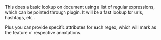 This does a basic lookup on document using a list of regular expressions, which can be pointed through plugin. It will be a fast lookup for urls, hashtags, etc..

Plus you can provide specific attributes for each regex, which will mark as the feature of respective annotations.